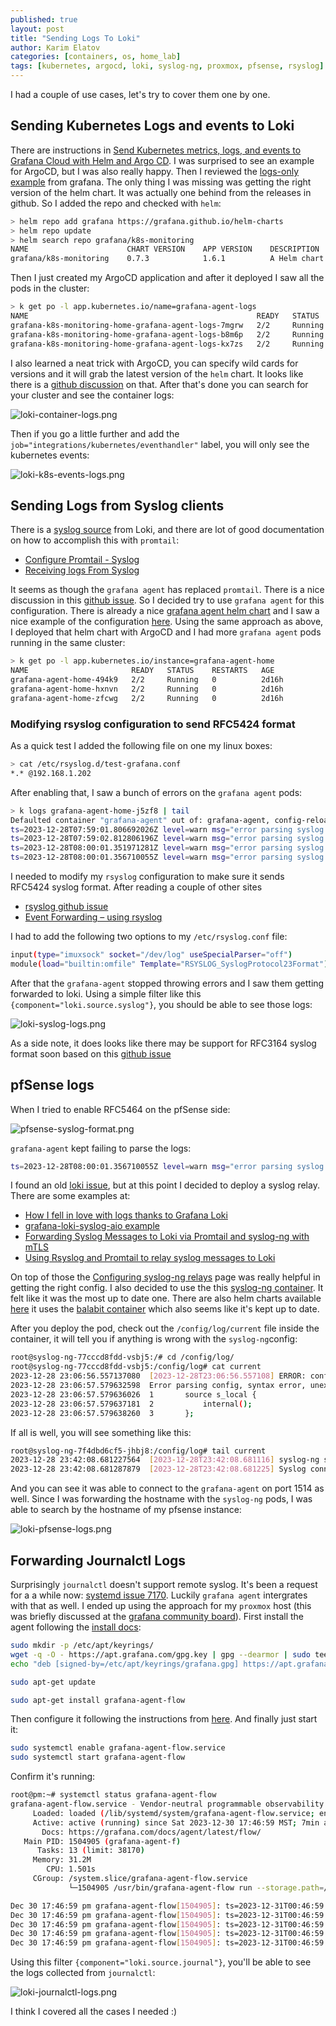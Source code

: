 ```yaml
---
published: true
layout: post
title: "Sending Logs To Loki"
author: Karim Elatov
categories: [containers, os, home_lab]
tags: [kubernetes, argocd, loki, syslog-ng, proxmox, pfsense, rsyslog]
---
```


I had a couple of use cases, let's try to cover them one by one.

## Sending Kubernetes Logs and events to Loki

There are instructions in [Send Kubernetes metrics, logs, and events to Grafana Cloud with Helm and Argo CD](https://grafana.com/docs/grafana-cloud/monitor-infrastructure/kubernetes-monitoring/configuration/configure-infrastructure-manually/argocd-config/). I was surprised to see an example for ArgoCD, but I was also really happy. Then I reviewed the [logs-only example](https://github.com/grafana/k8s-monitoring-helm/tree/main/examples/logs-only) from grafana. The only thing I was missing was getting the right version of the helm chart. It was actually one behind from the releases in github. So I added the repo and checked with `helm`:

```bash
> helm repo add grafana https://grafana.github.io/helm-charts
> helm repo update
> helm search repo grafana/k8s-monitoring
NAME                      CHART VERSION    APP VERSION    DESCRIPTION
grafana/k8s-monitoring    0.7.3            1.6.1          A Helm chart for gathering, scraping, and forwa...
```

Then I just created my ArgoCD application and after it deployed I saw all the pods in the cluster:

```bash
> k get po -l app.kubernetes.io/name=grafana-agent-logs
NAME                                                   READY   STATUS    RESTARTS   AGE
grafana-k8s-monitoring-home-grafana-agent-logs-7mgrw   2/2     Running   0          13m
grafana-k8s-monitoring-home-grafana-agent-logs-b8m6p   2/2     Running   0          13m
grafana-k8s-monitoring-home-grafana-agent-logs-kx7zs   2/2     Running   0          13m
```

I also learned a neat trick with ArgoCD, you can specify wild cards for versions and it will grab the latest version of the `helm` chart. It looks like there is a [github discussion](https://github.com/argoproj/argo-cd/discussions/12075) on that. After that's done you can search for your cluster and see the container logs:

![loki-container-logs.png](https://res.cloudinary.com/elatov/image/upload/v1591415062/blog-pics/loki-logs/loki-container-logs.png)

Then if you go a little further and add the `job="integrations/kubernetes/eventhandler"` label, you will only see the kubernetes events:

![loki-k8s-events-logs.png](https://res.cloudinary.com/elatov/image/upload/v1591415062/blog-pics/loki-logs/loki-k8s-events-logs.png)

## Sending Logs from Syslog clients

There is a [syslog source](https://grafana.com/docs/agent/latest/flow/reference/components/loki.source.syslog/) from Loki, and there are lot of good documentation on how to accomplish this with `promtail`:

- [Configure Promtail - Syslog](https://grafana.com/docs/loki/latest/send-data/promtail/configuration/#syslog)
- [Receiving logs From Syslog](https://grafana.com/docs/loki/latest/send-data/promtail/#receiving-logs-from-syslog)

It seems as though the `grafana agent` has replaced `promtail`. There is a nice discussion in this [github issue](https://github.com/grafana/agent/issues/1543). So I decided try to use `grafana agent` for this configuration. There is already a nice [grafana agent helm chart](https://github.com/grafana/agent/blob/main/operations/helm/charts/grafana-agent/values.yaml) and I saw a nice example of the configuration [here](https://github.com/brngates98/GrafanaAgents/blob/main/syslog/config.river). Using the same approach as above, I deployed that helm chart with ArgoCD and I had more `grafana agent` pods running in the same cluster:

```bash
> k get po -l app.kubernetes.io/instance=grafana-agent-home
NAME                       READY   STATUS    RESTARTS   AGE
grafana-agent-home-494k9   2/2     Running   0          2d16h
grafana-agent-home-hxnvn   2/2     Running   0          2d16h
grafana-agent-home-zfcwg   2/2     Running   0          2d16h
```

### Modifying rsyslog configuration to send RFC5424 format

As a quick test I added the following file on one my linux boxes:

```bash
> cat /etc/rsyslog.d/test-grafana.conf 
*.* @192.168.1.202
```

After enabling that, I saw a bunch of errors on the `grafana agent` pods:

```bash
> k logs grafana-agent-home-j5zf8 | tail
Defaulted container "grafana-agent" out of: grafana-agent, config-reloader
ts=2023-12-28T07:59:01.806692026Z level=warn msg="error parsing syslog stream" component=loki.source.syslog.syslog err="expecting a version value in the range 1-999 [col 4]"
ts=2023-12-28T07:59:02.812806196Z level=warn msg="error parsing syslog stream" component=loki.source.syslog.syslog err="expecting a version value in the range 1-999 [col 4]"
ts=2023-12-28T08:00:01.351971281Z level=warn msg="error parsing syslog stream" component=loki.source.syslog.syslog err="expecting a version value in the range 1-999 [col 4]"
ts=2023-12-28T08:00:01.356710055Z level=warn msg="error parsing syslog stream" component=loki.source.syslog.syslog err="expecting a version value in the range 1-999 [col 4]"
```

I needed to modify my `rsyslog` configuration to make sure it sends RFC5424 syslog format. After reading a couple of other sites

- [rsyslog github issue](https://github.com/rsyslog/rsyslog/issues/4749)
- [Event Forwarding – using rsyslog](https://zrubi.hu/en/2022/event-forwarding-rsyslog/)

I had to add the following two options to my `/etc/rsyslog.conf` file:

```bash
input(type="imuxsock" socket="/dev/log" useSpecialParser="off")
module(load="builtin:omfile" Template="RSYSLOG_SyslogProtocol23Format")
```

After that the `grafana-agent` stopped throwing errors and I saw them getting forwarded to loki. Using a simple filter like this `{component="loki.source.syslog"}`, you should be able to see those logs:

![loki-syslog-logs.png](https://res.cloudinary.com/elatov/image/upload/v1591415062/blog-pics/loki-logs/loki-syslog-logs.png)

As a side note, it does looks like there may be support for RFC3164 syslog format soon based on this [github issue](https://github.com/grafana/agent/issues/5800)

## pfSense logs

When I tried to enable RFC5464 on the pfSense side:

![pfsense-syslog-format.png](https://res.cloudinary.com/elatov/image/upload/v1591415062/blog-pics/loki-logs/pfsense-syslog-format.png)

`grafana-agent` kept failing to parse the logs:

```bash
ts=2023-12-28T08:00:01.356710055Z level=warn msg="error parsing syslog stream" component=loki.source.syslog.syslog err="found EOF after \"
```

I found an old [loki issue](https://github.com/grafana/loki/issues/2232), but at this point I decided to deploy a syslog relay. There are some examples at:

- [How I fell in love with logs thanks to Grafana Loki](https://grafana.com/blog/2021/03/23/how-i-fell-in-love-with-logs-thanks-to-grafana-loki/)
- [grafana-loki-syslog-aio example](https://github.com/lux4rd0/grafana-loki-syslog-aio/blob/main/config/syslog-ng.conf)
- [Forwarding Syslog Messages to Loki via Promtail and syslog-ng with mTLS](https://eugenemdavis.net/forwarding-syslog-to-loki-mtls.html)
- [Using Rsyslog and Promtail to relay syslog messages to Loki](https://alexandre.deverteuil.net/post/syslog-relay-for-loki/)

On top of those the [Configuring syslog-ng relays](https://support.oneidentity.com/technical-documents/syslog-ng-open-source-edition/3.38/administration-guide/12#TOPIC-2026161) page was really helpful in getting the right config. I also decided to use the this [syslog-ng container](https://hub.docker.com/r/linuxserver/syslog-ng). It felt like it was the most up to date one. There are also helm charts available [here](https://github.com/syslog-ng/syslog-ng/tree/master/contrib/syslog-ng-helm-chart) it uses the [balabit container](https://hub.docker.com/r/balabit/syslog-ng/) which also seems like it's kept up to date.

After you deploy the pod, check out the `/config/log/current` file inside the container, it will tell you if anything is wrong with the `syslog-ng`config:

```bash
root@syslog-ng-77cccd8fdd-vsbj5:/# cd /config/log/
root@syslog-ng-77cccd8fdd-vsbj5:/config/log# cat current
2023-12-28 23:06:56.557137080  [2023-12-28T23:06:56.557108] ERROR: configuration files without a version number have become unsupported in syslog-ng 3.13, please specify a version number using @version as the first line in the configuration file;
2023-12-28 23:06:57.579632598  Error parsing config, syntax error, unexpected LL_IDENTIFIER, expecting '}' in /config/syslog-ng.conf:6:5-6:28:
2023-12-28 23:06:57.579636026  1       source s_local {
2023-12-28 23:06:57.579637181  2           internal();
2023-12-28 23:06:57.579638260  3       };
```

If all is well, you will see something like this:

```bash
root@syslog-ng-7f4dbd6cf5-jhbj8:/config/log# tail current
2023-12-28 23:42:08.681227564  [2023-12-28T23:42:08.681116] syslog-ng starting up; version='4.1.1'
2023-12-28 23:42:08.681287879  [2023-12-28T23:42:08.681225] Syslog connection established; fd='12', server='AF_INET(10.233.34.83:1514)', local='AF_INET(0.0.0.0:0)'
```

And you can see it was able to connect to the `grafana-agent` on port 1514 as well. Since I was forwarding the hostname with the `syslog-ng` pods, I was able to search by the hostname of my pfsense instance:

![loki-pfsense-logs.png](https://res.cloudinary.com/elatov/image/upload/v1591415062/blog-pics/loki-logs/loki-pfsense-logs.png)

## Forwarding Journalctl Logs

Surprisingly `journalctl` doesn't support remote syslog. It's been a request for a a while now: [systemd issue 7170](https://github.com/systemd/systemd/issues/7170). Luckily `grafana agent` intergrates with that as well. I ended up using the approach for my `proxmox` host (this was briefly discussed at the [grafana community board](https://community.grafana.com/t/collecting-logs-from-proxmox/88472/2)). First install the agent following the [install docs](https://grafana.com/docs/agent/latest/flow/setup/install/linux/):

```bash
sudo mkdir -p /etc/apt/keyrings/
wget -q -O - https://apt.grafana.com/gpg.key | gpg --dearmor | sudo tee /etc/apt/keyrings/grafana.gpg > /dev/null
echo "deb [signed-by=/etc/apt/keyrings/grafana.gpg] https://apt.grafana.com stable main" | sudo tee /etc/apt/sources.list.d/grafana.list

sudo apt-get update

sudo apt-get install grafana-agent-flow
```

Then configure it following the instructions from [here](https://grafana.com/docs/agent/latest/flow/reference/components/loki.source.journal/). And finally just start it:

```bash
sudo systemctl enable grafana-agent-flow.service
sudo systemctl start grafana-agent-flow
```

Confirm it's running:

```bash
root@pm:~# systemctl status grafana-agent-flow
grafana-agent-flow.service - Vendor-neutral programmable observability pipelines.
     Loaded: loaded (/lib/systemd/system/grafana-agent-flow.service; enabled; preset: enabled)
     Active: active (running) since Sat 2023-12-30 17:46:59 MST; 7min ago
       Docs: https://grafana.com/docs/agent/latest/flow/
   Main PID: 1504905 (grafana-agent-f)
      Tasks: 13 (limit: 38170)
     Memory: 31.2M
        CPU: 1.501s
     CGroup: /system.slice/grafana-agent-flow.service
             └─1504905 /usr/bin/grafana-agent-flow run --storage.path=/var/lib/grafana-agent-flow /etc/grafana-agent-flow.river

Dec 30 17:46:59 pm grafana-agent-flow[1504905]: ts=2023-12-31T00:46:59.894604037Z level=info msg="finished node evaluation" controller_id="" trace_id=2938f8ba36ae0345a>
Dec 30 17:46:59 pm grafana-agent-flow[1504905]: ts=2023-12-31T00:46:59.894616976Z level=info msg="finished node evaluation" controller_id="" trace_id=2938f8ba36ae0345a>
Dec 30 17:46:59 pm grafana-agent-flow[1504905]: ts=2023-12-31T00:46:59.894630667Z level=info msg="finished node evaluation" controller_id="" trace_id=2938f8ba36ae0345a>
Dec 30 17:46:59 pm grafana-agent-flow[1504905]: ts=2023-12-31T00:46:59.89464075Z level=info msg="finished complete graph evaluation" controller_id="" trace_id=2938f8ba>
Dec 30 17:46:59 pm grafana-agent-flow[1504905]: ts=2023-12-31T00:46:59.894715387Z level=info msg="scheduling loaded components and services"
```

Using this filter `{component="loki.source.journal"}`, you'll be able to see the logs collected from `journalctl`:

![loki-journalctl-logs.png](https://res.cloudinary.com/elatov/image/upload/v1591415062/blog-pics/loki-logs/loki-journalctl-logs.png)

I think I covered all the cases I needed :)
